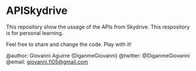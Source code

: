 APISkydrive
===========

This repository show the ussage of the APIs from Skydrive.
This respository is for personal learning.

Feel free to share and change the code. Play with it!


@author: Giovanni Aguirre (DiganmeGiovanni)
@twitter: @DiganmeGiovanni
@email: giovanni.fi05@gmail.com
